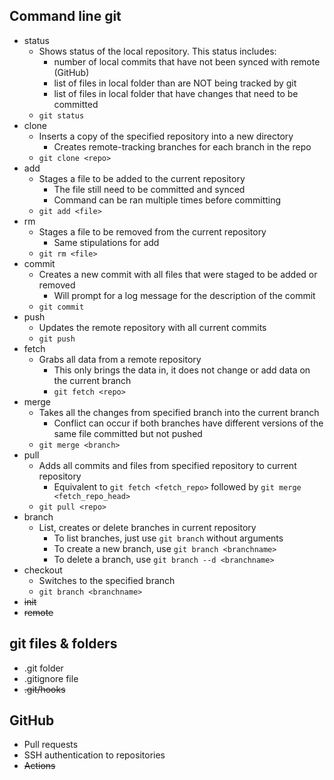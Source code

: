 ## Command line git

- status
    - Shows status of the local repository. This status includes:
        - number of local commits that have not been synced with remote (GitHub)
        - list of files in local folder than are NOT being tracked by git
        - list of files in local folder that have changes that need to be committed
    - `git status`
- clone
    - Inserts a copy of the specified repository into a new directory
        - Creates remote-tracking branches for each branch in the repo
    - `git clone <repo>`
- add
    - Stages a file to be added to the current repository
        - The file still need to be committed and synced 
        - Command can be ran multiple times before committing
    - `git add <file>`
- rm
    - Stages a file to be removed from the current repository
        - Same stipulations for add
    - `git rm <file>`
- commit
    - Creates a new commit with all files that were staged to be added or removed
        - Will prompt for a log message for the description of the commit
    - `git commit`
- push
    - Updates the remote repository with all current commits
    - `git push`
- fetch
    - Grabs all data from a remote repository
        - This only brings the data in, it does not change or add data on the current branch
        - `git fetch <repo>`
- merge
    - Takes all the changes from specified branch into the current branch
        - Conflict can occur if both branches have different versions of the same file committed but not pushed
    - `git merge <branch>`
- pull
    - Adds all commits and files from specified repository to current repository
        - Equivalent to `git fetch <fetch_repo>` followed by `git merge <fetch_repo_head>`
    - `git pull <repo>`
- branch
    - List, creates or delete branches in current repository
        - To list branches, just use `git branch` without arguments
        - To create a new branch, use `git branch <branchname>`
        - To delete a branch, use `git branch --d <branchname>`
- checkout
    - Switches to the specified branch 
    - `git branch <branchname>`
- ~~init~~
- ~~remote~~

## git files & folders

- .git folder
- .gitignore file
- ~~.git/hooks~~

## GitHub

- Pull requests
- SSH authentication to repositories
- ~~Actions~~